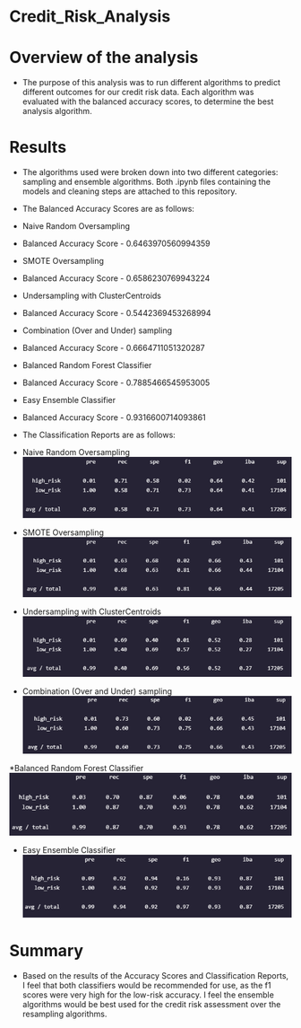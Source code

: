 # Credit_Risk_Analysis

# Overview of the analysis
* The purpose of this analysis was to run different algorithms to predict different outcomes for our credit risk data. Each algorithm was evaluated with the balanced accuracy scores, to determine the best analysis algorithm.

# Results
* The algorithms used were broken down into two different categories: sampling and ensemble algorithms. Both .ipynb files containing the models and cleaning steps are attached to this repository. 


* The Balanced Accuracy Scores are as follows:

* Naive Random Oversampling
* Balanced Accuracy Score - 0.6463970560994359

* SMOTE Oversampling
* Balanced Accuracy Score - 0.6586230769943224

* Undersampling with ClusterCentroids
* Balanced Accuracy Score - 0.5442369453268994

* Combination (Over and Under) sampling
* Balanced Accuracy Score - 0.6664711051320287

* Balanced Random Forest Classifier
* Balanced Accuracy Score - 0.7885466545953005

* Easy Ensemble Classifier
* Balanced Accuracy Score - 0.9316600714093861


* The Classification Reports are as follows:

* Naive Random Oversampling
![naive_random](https://github.com/dwest85/Credit_Risk_Analysis/blob/main/markdownpics/naive_random.PNG)

* SMOTE Oversampling
![SMOTE](https://github.com/dwest85/Credit_Risk_Analysis/blob/main/markdownpics/SMOTE.PNG)

* Undersampling with ClusterCentroids
![centroids](https://github.com/dwest85/Credit_Risk_Analysis/blob/main/markdownpics/centroids.PNG)

* Combination (Over and Under) sampling
![overunder](https://github.com/dwest85/Credit_Risk_Analysis/blob/main/markdownpics/overunder.PNG)

*Balanced Random Forest Classifier
![random_forest](https://github.com/dwest85/Credit_Risk_Analysis/blob/main/markdownpics/random_forest.PNG)

* Easy Ensemble Classifier
![easy_ensemble](https://github.com/dwest85/Credit_Risk_Analysis/blob/main/markdownpics/easy_ensemble.PNG)

# Summary

* Based on the results of the Accuracy Scores and Classification Reports, I feel that both classifiers would be recommended for use, as the f1 scores were very high for the low-risk accuracy. I feel the ensemble algorithms would be best used for the credit risk assessment over the resampling algorithms.